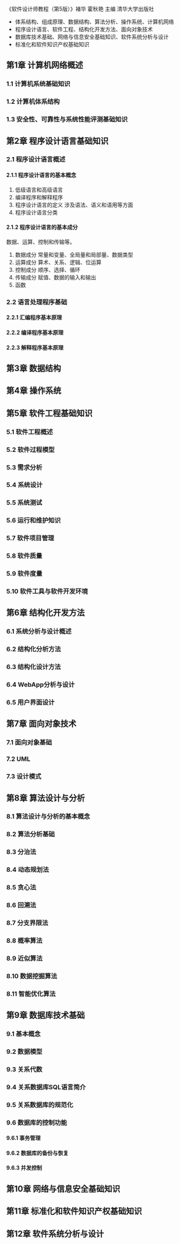 《软件设计师教程（第5版）》褚华 霍秋艳 主编 清华大学出版社

* 体系结构、组成原理、数据结构、算法分析、操作系统、计算机网络
* 程序设计语言、软件工程、结构化开发方法、面向对象技术
* 数据库技术基础、网络与信息安全基础知识、软件系统分析与设计
* 标准化和软件知识产权基础知识

## 第1章 计算机网络概述
### 1.1 计算机系统基础知识
### 1.2 计算机体系结构
### 1.3 安全性、可靠性与系统性能评测基础知识

## 第2章 程序设计语言基础知识
### 2.1 程序设计语言概述
#### 2.1.1 程序设计语言的基本概念
1. 低级语言和高级语言
2. 编译程序和解释程序
3. 程序设计语言的定义 涉及语法、语义和语用等方面
4. 程序设计语言分类

#### 2.1.2 程序设计语言的基本成分
数据、运算、控制和传输等。
1. 数据成分 常量和变量、全局量和局部量、数据类型
2. 运算成分 算术、关系、逻辑、位运算
3. 控制成分 顺序、选择、循环
4. 传输成分 赋值、数据的输入和输出
5. 函数

### 2.2 语言处理程序基础
#### 2.2.1 汇编程序基本原理
#### 2.2.2 编译程序基本原理
#### 2.2.3 解释程序基本原理

## 第3章 数据结构
## 第4章 操作系统

## 第5章 软件工程基础知识
### 5.1 软件工程概述
### 5.2 软件过程模型
### 5.3 需求分析
### 5.4 系统设计
### 5.5 系统测试
### 5.6 运行和维护知识
### 5.7 软件项目管理
### 5.8 软件质量
### 5.9 软件度量
### 5.10 软件工具与软件开发环境

## 第6章 结构化开发方法
### 6.1 系统分析与设计概述
### 6.2 结构化分析方法
### 6.3 结构化设计方法
### 6.4 WebApp分析与设计
### 6.5 用户界面设计

## 第7章 面向对象技术
### 7.1 面向对象基础
### 7.2 UML
### 7.3 设计模式

## 第8章 算法设计与分析
### 8.1 算法设计与分析的基本概念
### 8.2 算法分析基础
### 8.3 分治法
### 8.4 动态规划法
### 8.5 贪心法
### 8.6 回溯法
### 8.7 分支界限法
### 8.8 概率算法
### 8.9 近似算法
### 8.10 数据挖掘算法
### 8.11 智能优化算法

## 第9章 数据库技术基础
### 9.1 基本概念
### 9.2 数据模型
### 9.3 关系代数
### 9.4 关系数据库SQL语言简介
### 9.5 关系数据库的规范化
### 9.6 数据库的控制功能
#### 9.6.1 事务管理
#### 9.6.2 数据库的备份与恢复
#### 9.6.3 并发控制

## 第10章 网络与信息安全基础知识

## 第11章 标准化和软件知识产权基础知识
## 第12章 软件系统分析与设计
